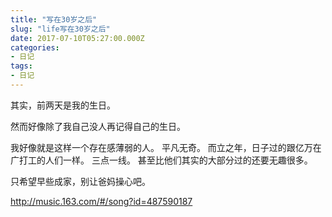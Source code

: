 ```yaml
---
title: "写在30岁之后"
slug: "life写在30岁之后"
date: 2017-07-10T05:27:00.000Z
categories:
- 日记
tags:
- 日记
---
```


其实，前两天是我的生日。 

然而好像除了我自己没人再记得自己的生日。 

我好像就是这样一个存在感薄弱的人。
平凡无奇。 
而立之年，日子过的跟亿万在广打工的人们一样。 
三点一线。 
甚至比他们其实的大部分过的还要无趣很多。 
 
只希望早些成家，别让爸妈操心吧。 

http://music.163.com/#/song?id=487590187

